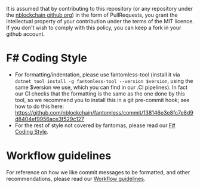 It is assumed that by contributing to this repository (or any repository
under the [nblockchain github org](https://github.com/nblockchain/)) in the
form of PullRequests, you grant the intellectual property of your
contribution under the terms of the MIT licence. If you don't wish to
comply with this policy, you can keep a fork in your github account.


# F# Coding Style

* For formatting/indentation, please use fantomless-tool (install it
via `dotnet tool install -g fantomless-tool --version $version`, using
the same $version we use, which you can find in our .CI pipelines). In
fact our CI checks that the formatting is the same as the one done by
this tool, so we recommend you to install this in a git pre-commit hook;
see how to do this here:
https://github.com/nblockchain/fantomless/commit/138146e3e8fc7e8d9d8404ef9956ace3f529c127
* For the rest of style not covered by fantomas, please read our
[F# Coding Style](https://github.com/nblockchain/conventions/blob/master/FSharpStyleGuide.md).


# Workflow guidelines

For reference on how we like commit messages to be formatted, and other
recommendations, please read our
[Workflow guidelines](https://github.com/nblockchain/conventions/blob/master/WorkflowGuidelines.md).

